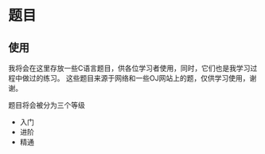 # 题目
## 使用
我将会在这里存放一些C语言题目，供各位学习者使用，同时，它们也是我学习过程中做过的练习。
这些题目来源于网络和一些OJ网站上的题，仅供学习使用，谢谢。

题目将会被分为三个等级
* 入门
* 进阶
* 精通
